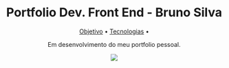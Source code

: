 


<h1 align="center">Portfolio Dev. Front End - Bruno Silva</h1>

<p align="center">
 <a href="#objetivo">Objetivo</a> •
 <a href="#tecnologias">Tecnologias</a> • 
</p>

<p  href="#objetivo" align="center">
 Em desenvolvimento do meu portfolio pessoal.
</p>

<p href="#tecnologias" align="center">
  <a href="https://skillicons.dev">
    <img src="https://skillicons.dev/icons?i=js,react,sass" />
  </a>
</p>
